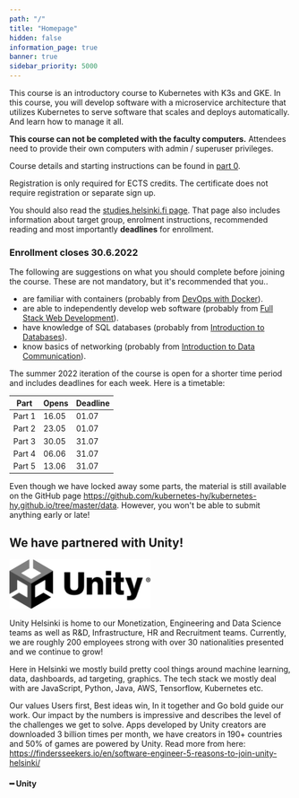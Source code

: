 ```yaml
---
path: "/"
title: "Homepage"
hidden: false
information_page: true
banner: true
sidebar_priority: 5000
---
```


<div style="display: none;">
  <img src="./img/kubernetes-cncf.png" alt="kubernetes logo" />
</div>

This course is an introductory course to Kubernetes with K3s and GKE. In this course, you will develop software with a microservice architecture that utilizes Kubernetes to serve software that scales and deploys automatically. And learn how to manage it all.

**This course can not be completed with the faculty computers.** Attendees need to provide their own computers
with admin / superuser privileges.

Course details and starting instructions can be found in [part 0](/part-0).

Registration is only required for ECTS credits. The certificate does not require registration or separate sign up.

You should also read the [studies.helsinki.fi page](https://studies.helsinki.fi/courses/cur/otm-f4b5c4b0-73fb-4195-86cd-e3dcc5da964c). That page also includes information about target group, enrolment instructions, recommended reading and most importantly **deadlines** for enrollment.

### Enrollment closes 30.6.2022

The following are suggestions on what you should complete before joining the course. These are not mandatory, but it's recommended that you..

- are familiar with containers (probably from <a href="https://courses.helsinki.fi/fi/aytkt21025en">DevOps with Docker</a>).
- are able to independently develop web software (probably from <a href="https://courses.helsinki.fi/en/aytkt21009">Full Stack Web Development</a>).
- have knowledge of SQL databases (probably from <a href="https://courses.helsinki.fi/en/aytkt10004">Introduction to Databases</a>).
- know basics of networking (probably from <a href="https://courses.helsinki.fi/en/aytkt200041">Introduction to Data Communication</a>).

The summer 2022 iteration of the course is open for a shorter time period and includes deadlines for each week. Here is a timetable:

| Part   | Opens | Deadline |
|--------|-------|----------|
| Part 1 | 16.05 | 01.07    |
| Part 2 | 23.05 | 01.07    |
| Part 3 | 30.05 | 31.07    |
| Part 4 | 06.06 | 31.07    |
| Part 5 | 13.06 | 31.07    |

Even though we have locked away some parts, the material is still available on the GitHub page https://github.com/kubernetes-hy/kubernetes-hy.github.io/tree/master/data. However, you won't be able to submit anything early or late!

## We have partnered with Unity! ##

<div style="width: 50%;">
  <img src="./img/unity.png" alt="unity logo" />
</div>

<div class="unity-helsinki">
  <p>
    Unity Helsinki is home to our Monetization, Engineering and Data Science teams as well as R&D, Infrastructure, HR and Recruitment teams. Currently, we are roughly 200 employees strong with over 30 nationalities presented and we continue to grow!
  </p>
  <p>
    Here in Helsinki we mostly build pretty cool things around machine learning, data, dashboards, ad targeting, graphics. The tech stack we mostly deal with are JavaScript, Python, Java, AWS, Tensorflow, Kubernetes etc.
  </p>
  <p>
    Our values Users first, Best ideas win, In it together and Go bold guide our work. Our impact by the numbers is impressive and describes the level of the challenges we get to solve. Apps developed by Unity creators are downloaded 3 billion times per month, we have creators in 190+ countries and 50% of games are powered by Unity. Read more from here: <a href="https://findersseekers.io/en/software-engineer-5-reasons-to-join-unity-helsinki/">https://findersseekers.io/en/software-engineer-5-reasons-to-join-unity-helsinki/</a>
  </p>
  <h4>━ Unity</h4>
<div>
